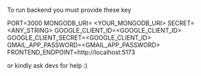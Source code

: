 To run backend you must provide these key

PORT=3000
MONGODB_URI= <YOUR_MONGODB_URI>
SECRET= <ANY_STRING>
GOOGLE_CLIENT_ID=<GOOGLE_CLIENT_ID>
GOOGLE_CLIENT_SECRET=<GOOGLE_CLIENT_ID>
GMAIL_APP_PASSWORD=<GMAIL_APP_PASSWORD>
FRONTEND_ENDPOINT=http://localhost:5173

or kindly ask devs for help :)
